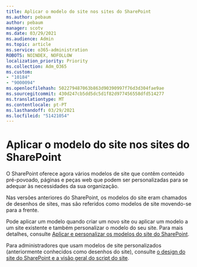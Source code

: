 ```yaml
---
title: Aplicar o modelo do site nos sites do SharePoint
ms.author: pebaum
author: pebaum
manager: scotv
ms.date: 03/29/2021
ms.audience: Admin
ms.topic: article
ms.service: o365-administration
ROBOTS: NOINDEX, NOFOLLOW
localization_priority: Priority
ms.collection: Adm_O365
ms.custom:
- "10184"
- "9000094"
ms.openlocfilehash: 502279487063b863d90390997f76d3d304fae9ae
ms.sourcegitcommit: 430d247cb5dd5dc5d1f82d977456558dfd514277
ms.translationtype: MT
ms.contentlocale: pt-PT
ms.lasthandoff: 03/29/2021
ms.locfileid: "51421054"
---
```

# <a name="apply-site-template-to-sharepoint-sites"></a>Aplicar o modelo do site nos sites do SharePoint

O SharePoint oferece agora vários modelos de site que contêm conteúdo pré-povoado, páginas e peças web que podem ser personalizadas para se adequar às necessidades da sua organização. 

Nas versões anteriores do SharePoint, os modelos do site eram chamados de desenhos de sites, mas são referidos como modelos de site movendo-se para a frente. 

Pode aplicar um modelo quando criar um novo site ou aplicar um modelo a um site existente e também personalizar o modelo do seu site. Para mais detalhes, consulte [Aplicar e personalizar os modelos do site do SharePoint](https://support.microsoft.com/office/39382463-0e45-4d1b-be27-0e96aeec8398).

Para administradores que usam modelos de site personalizados (anteriormente conhecidos como desenhos do site), consulte [o design do site do SharePoint e a visão geral do script do site](https://docs.microsoft.com/sharepoint/dev/declarative-customization/site-design-overview).
